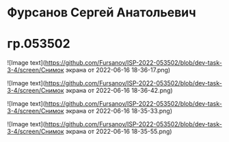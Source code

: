 ﻿# Фурсанов Сергей Анатольевич
# гр.053502


![Image text](https://github.com/Fursanov/ISP-2022-053502/blob/dev-task-3-4/screen/Снимок экрана от 2022-06-16 18-36-17.png)


![Image text](https://github.com/Fursanov/ISP-2022-053502/blob/dev-task-3-4/screen/Снимок экрана от 2022-06-16 18-36-42.png)


![Image text](https://github.com/Fursanov/ISP-2022-053502/blob/dev-task-3-4/screen/Снимок экрана от 2022-06-16 18-35-33.png)


![Image text](https://github.com/Fursanov/ISP-2022-053502/blob/dev-task-3-4/screen/Снимок экрана от 2022-06-16 18-35-55.png)

